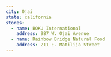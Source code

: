 ```yaml
---
city: Ojai
state: california
stores:
  - name: BOKU International
    address: 987 W. Ojai Avenue
  - name: Rainbow Bridge Natural Food
    address: 211 E. Matilija Street
---
```

